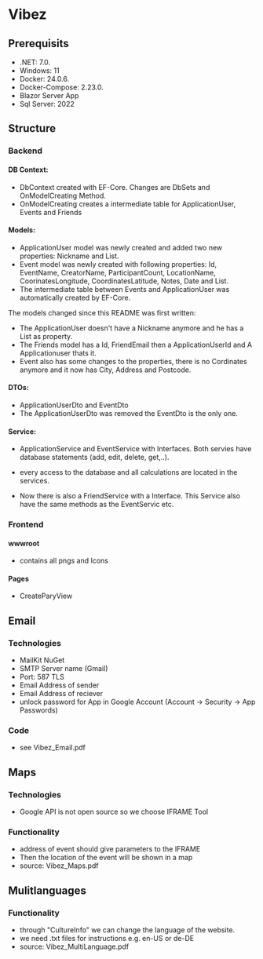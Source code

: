 # Vibez

## Prerequisits
- .NET: 7.0.
- Windows: 11
- Docker: 24.0.6.
- Docker-Compose: 2.23.0.
- Blazor Server App
- Sql Server: 2022

## Structure
### Backend
#### DB Context:
- DbContext created with EF-Core. Changes are DbSets and OnModelCreating Method.
- OnModelCreating creates a intermediate table for ApplicationUser, Events and Friends

#### Models:
- ApplicationUser model was newly created and added two new properties: Nickname and List<Events>.
- Event model was newly created with following properties: Id, EventName, CreatorName, ParticipantCount, LocationName, CoorinatesLongitude, CoordinatesLatitude, Notes, Date and List<ApplicationUser>.
- The intermediate table between Events and ApplicationUser was automatically created by EF-Core.

The models changed since this README was first written:
- The ApplicationUser doesn't have a Nickname anymore and he has a List<Friends> as property.
- The Friends model has a Id, FriendEmail then a ApplicationUserId and A Applicationuser thats it.
- Event also has some changes to the properties, there is no Cordinates anymore and it now has City, Address and Postcode.

#### DTOs:
- ApplicationUserDto and EventDto
- The ApplicationUserDto was removed the EventDto is the only one.

#### Service:
- ApplicationService and EventService with Interfaces. Both servies have database statements (add, edit, delete, get,..).
- every access to the database and all calculations are located in the services.

- Now there is also a FriendService with a Interface. This Service also have the same methods as the EventServic etc.
     
### Frontend
#### wwwroot
-  contains all pngs and Icons
#### Pages
- CreateParyView

## Email
### Technologies
- MailKit NuGet
- SMTP Server name (Gmail)
- Port: 587 TLS
- Email Address of sender
- Email Address of reciever
- unlock password for App in Google Account (Account -> Security -> App Passwords)

### Code
- see Vibez_Email.pdf

## Maps
### Technologies
- Google API is not open source so we choose IFRAME Tool

### Functionality
- address of event should give parameters to the IFRAME
- Then the location of the event will be shown in a map 
- source: Vibez_Maps.pdf

## Mulitlanguages
### Functionality
- through "CultureInfo" we can change the language of the website.
- we need .txt files for instructions e.g. en-US or de-DE
- source: Vibez_MultiLanguage.pdf
